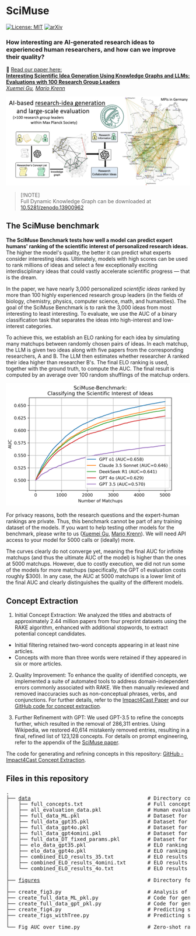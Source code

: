 # SciMuse

[![License: MIT](https://img.shields.io/badge/License-MIT-yellow.svg)](https://opensource.org/licenses/MIT)
[![arXiv](https://img.shields.io/badge/arXiv-2405.17044-b31b1b.svg)](https://arxiv.org/abs/2405.17044)

### How interesting are AI-generated research ideas to experienced human researchers, and how can we improve their quality?


📖 <u> Read our paper here: </u>\
[**Interesting Scientific Idea Generation Using Knowledge Graphs and LLMs: Evaluations with 100 Research Group Leaders**](https://arxiv.org/abs/2405.17044)\
*[Xuemei Gu](mailto:xuemei.gu@mpl.mpg.de), [Mario Krenn](mailto:mario.krenn@mpl.mpg.de)*

<img src="figures/scimuse.jpeg" alt="workflow" width="900"/>

> [!NOTE]\
> Full Dynamic Knowledge Graph can be downloaded at [10.5281/zenodo.13900962](https://doi.org/10.5281/zenodo.13900962)

## The SciMuse benchmark

<b>The SciMuse Benchmark tests how well a model can predict expert humans' ranking of the scientific interest of personalized research ideas.</b> The higher the model's quality, the better it can predict what experts consider interesting ideas. Ultimately, models with high scores can be used to rank millions of ideas and select a few exceptionally exciting interdisciplinary ideas that could vastly accelerate scientific progress — that is the dream.

In the paper, we have nearly 3,000 personalized <i>scientific ideas</i> ranked by more than 100 highly experienced research group leaders (in the fields of biology, chemistry, physics, computer science, math, and humanities). The goal of the SciMuse Benchmark is to rank the 3,000 ideas from most interesting to least interesting. To evaluate, we use the AUC of a binary classification task that separates the ideas into high-interest and low-interest categories.

To achieve this, we establish an ELO ranking for each idea by simulating many matchups between randomly chosen pairs of ideas. In each matchup, the LLM is given two ideas along with five papers from the corresponding researchers, A and B. The LLM then estimates whether researcher A ranked their idea higher than researcher B's. The final ELO ranking is used, together with the ground truth, to compute the AUC. The final result is computed by an average over 100 random shufflings of the matchup orders.

<img src="figures/scimuse_benchmark_5k.png" alt="workflow" width="900"/>

For privacy reasons, both the research questions and the expert-human rankings are private. Thus, this benchmark cannot be part of any training dataset of the models. If you want to help testing other models for the benchmark, please write to us ([Xuemei Gu](mailto:xuemei.gu@mpl.mpg.de), [Mario Krenn](mailto:mario.krenn@mpl.mpg.de)). We will need API access to your model for 5000 calls or (ideally) more.

The curves clearly do not converge yet, meaning the final AUC for infinite matchups (and thus the ultimate AUC of the model) is higher than the ones at 5000 matchups. However, due to costly execution, we did not run some of the models for more matchups (specifically, the GPT o1 evaluation costs roughly $300). In any case, the AUC at 5000 matchups is a lower limit of the final AUC and clearly distinguishes the quality of the different models.


## Concept Extraction
1. Initial Concept Extraction:
We analyzed the titles and abstracts of approximately 2.44 million papers from four preprint datasets using the RAKE algorithm, enhanced with additional stopwords, to extract potential concept candidates.
- Initial filtering retained two-word concepts appearing in at least nine articles.
- Concepts with more than three words were retained if they appeared in six or more articles. 

2. Quality Improvement: To enhance the quality of identified concepts, we implemented a suite of automated tools to address domain-independent errors commonly associated with RAKE. We then manually reviewed and removed inaccuracies such as non-conceptual phrases, verbs, and conjunctions. For further details, refer to the [Impact4Cast Paper](https://arxiv.org/abs/2402.08640) and our [GitHub code for concept extraction](https://github.com/artificial-scientist-lab/Impact4Cast/tree/main/create_concepts).

3. Further Refinement with GPT:
We used GPT-3.5 to refine the concepts further, which resulted in the removal of 286,311 entries. Using Wikipedia, we restored 40,614 mistakenly removed entries, resulting in a final, refined list of 123,128 concepts. For details on prompt engineering, refer to the appendix of the [SciMuse paper](https://arxiv.org/abs/2405.17044).

The code for generating and refining concepts in this repository:
[GitHub - Impact4Cast Concept Extraction](https://github.com/artificial-scientist-lab/Impact4Cast/tree/main/create_concepts).


## Files in this repository
<pre>
.
├── <a href="https://github.com/artificial-scientist-lab/SciMuse/tree/main/data">data</a>                                      # Directory containing datasets
│   ├── full_concepts.txt                     # Full concept list
│   ├── all_evaluation_data.pkl               # Human evaluation dataset
│   ├── full_data_ML.pkl                      # Dataset for supervised neural networks (from create_full_data_ML_pkl.py)
│   ├── full_data_gpt35.pkl                   # Dataset for GPT-3.5 (from create_full_data_gpt_pkl.py)
│   ├── full_data_gpt4o.pkl                   # Dataset for GPT-4o (from create_full_data_gpt_pkl.py)
│   ├── full_data_gpt4omini.pkl               # Dataset for GPT-4omini
│   ├── full_data_DT_fixed_params.pkl         # Dataset for Decision tree
│   ├── elo_data_gpt35.pkl                    # ELO ranking data for GPT-3.5 (from create_full_data_gpt_pkl.py)
│   ├── elo_data_gpt4o.pkl                    # ELO ranking data for GPT-4o (from create_full_data_gpt_pkl.py)
│   ├── combined_ELO_results_35.txt           # ELO results for GPT-3.5
│   ├── combined_ELO_results_4omini.txt       # ELO results for GPT-4omini
│   └── combined_ELO_results_4o.txt           # ELO results for GPT-4o
│
├── <a href="https://github.com/artificial-scientist-lab/SciMuse/tree/main/figures">figures</a>                                   # Directory for storing generated figures
│
├── create_fig3.py                            # Analysis of interest levels vs. knowledge graph features (for Fig. 3)
├── create_full_data_ML_pkl.py                # Code for generating supervised ML dataset (full_data_ML.pkl)
├── create_full_data_gpt_pkl.py               # Code for generating GPT datasets (full_data_gpt35.pkl, full_data_gpt4o.pkl, etc.)
├── create_fig4.py                            # Predicting scientific interest and generating Fig. 4
├── create_figs_withTree.py                   # Predicting scientific interest and generating Fig4 with Decision tree in the SI
│
└── Fig_AUC_over_time.py                      # Zero-shot ranking of research suggestions by LLMs (for Fig. 6)
</pre>

